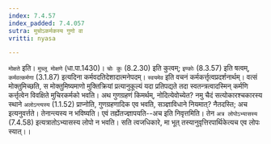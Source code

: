 ```yaml
---
index: 7.4.57
index_padded: 7.4.057
sutra: मुचोऽकर्मकस्य गुणो वा
vritti: nyasa

---
```

`मोक्षते` इति। `मुच्लू मोक्षणे` (धा.पा.1430)। `चोः कुः` (8.2.30) इति कुत्वम्; `इण्कोः` (8.3.57) इति षत्वम्, `कर्मवत्कर्मणा` (3.1.87) इत्यदिना कर्मवदतिदेशादात्मनेपदम्। `स्वयमेव` इति वचनं कर्मकर्त्तृत्वप्रदर्शनार्थम्। वत्सं मोक्तुमिच्छति, स मोक्तुमिष्यमाणो मुक्तिक्रियां प्रत्यानुकूल्यं यदा प्रतिपद्यते तदा स्वतन्त्रत्वादस्मिन् कर्मणि कर्त्तृत्वेन विवक्षिते मुचिरकर्मको भवति।
अथ गुणग्रहणं किमर्थम्, नोदित्येवोच्येत? नमु चैदं सत्योकारश्चकारस्य स्थाने `अलोऽन्त्यस्य` (1.1.52) प्राप्नोति, गुणग्रहणादिक एव भवति, सञ्ज्ञाविधाने नियमात्? नैतदस्ति; अच इत्यनुवर्त्तते। तेनान्त्यस्य न भविष्यति। एवं तर्ह्येतज्ज्ञापयति--अच इति निवृत्तमिति। तेन `अत्र लोपोऽभ्यासस्य` (7.4.58) इत्यत्रातोऽभ्यासस्य लोपो न भवति। सति त्वजधिकारे, मा भूत् तस्यानुवृत्तिरपार्थिकेत्यच एव लोपः स्यात्।।